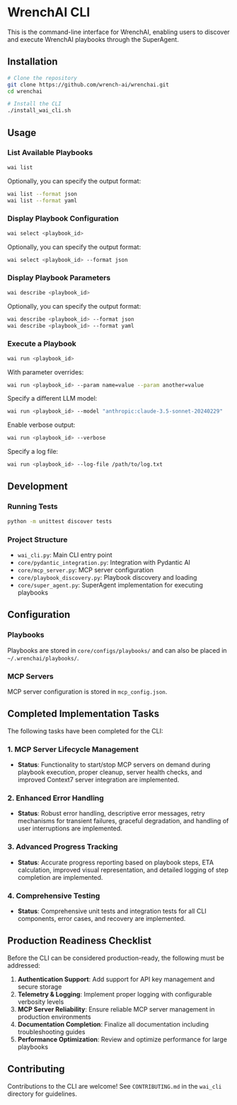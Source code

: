 # WrenchAI CLI

This is the command-line interface for WrenchAI, enabling users to discover and execute WrenchAI playbooks through the SuperAgent.

## Installation

```bash
# Clone the repository
git clone https://github.com/wrench-ai/wrenchai.git
cd wrenchai

# Install the CLI
./install_wai_cli.sh
```

## Usage

### List Available Playbooks

```bash
wai list
```

Optionally, you can specify the output format:

```bash
wai list --format json
wai list --format yaml
```

### Display Playbook Configuration

```bash
wai select <playbook_id>
```

Optionally, you can specify the output format:

```bash
wai select <playbook_id> --format json
```

### Display Playbook Parameters

```bash
wai describe <playbook_id>
```

Optionally, you can specify the output format:

```bash
wai describe <playbook_id> --format json
wai describe <playbook_id> --format yaml
```

### Execute a Playbook

```bash
wai run <playbook_id>
```

With parameter overrides:

```bash
wai run <playbook_id> --param name=value --param another=value
```

Specify a different LLM model:

```bash
wai run <playbook_id> --model "anthropic:claude-3.5-sonnet-20240229"
```

Enable verbose output:

```bash
wai run <playbook_id> --verbose
```

Specify a log file:

```bash
wai run <playbook_id> --log-file /path/to/log.txt
```

## Development

### Running Tests

```bash
python -m unittest discover tests
```

### Project Structure

- `wai_cli.py`: Main CLI entry point
- `core/pydantic_integration.py`: Integration with Pydantic AI
- `core/mcp_server.py`: MCP server configuration
- `core/playbook_discovery.py`: Playbook discovery and loading
- `core/super_agent.py`: SuperAgent implementation for executing playbooks

## Configuration

### Playbooks

Playbooks are stored in `core/configs/playbooks/` and can also be placed in `~/.wrenchai/playbooks/`.

### MCP Servers

MCP server configuration is stored in `mcp_config.json`.

## Completed Implementation Tasks

The following tasks have been completed for the CLI:

### 1. MCP Server Lifecycle Management

- **Status**: Functionality to start/stop MCP servers on demand during playbook execution, proper cleanup, server health checks, and improved Context7 server integration are implemented.

### 2. Enhanced Error Handling

- **Status**: Robust error handling, descriptive error messages, retry mechanisms for transient failures, graceful degradation, and handling of user interruptions are implemented.

### 3. Advanced Progress Tracking

- **Status**: Accurate progress reporting based on playbook steps, ETA calculation, improved visual representation, and detailed logging of step completion are implemented.

### 4. Comprehensive Testing

- **Status**: Comprehensive unit tests and integration tests for all CLI components, error cases, and recovery are implemented.

## Production Readiness Checklist

Before the CLI can be considered production-ready, the following must be addressed:

1. **Authentication Support**: Add support for API key management and secure storage
2. **Telemetry & Logging**: Implement proper logging with configurable verbosity levels
3. **MCP Server Reliability**: Ensure reliable MCP server management in production environments
4. **Documentation Completion**: Finalize all documentation including troubleshooting guides
5. **Performance Optimization**: Review and optimize performance for large playbooks

## Contributing

Contributions to the CLI are welcome! See `CONTRIBUTING.md` in the `wai_cli` directory for guidelines.
